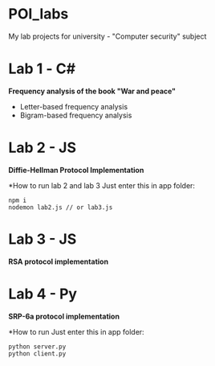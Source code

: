 # POI_labs
My lab projects for university - "Computer security" subject

# Lab 1 - С#
**Frequency analysis of the book "War and peace"**
* Letter-based frequency analysis
* Bigram-based frequency analysis 


# Lab 2 - JS
**Diffie-Hellman Protocol Implementation**

*How to run lab 2 and lab 3
Just enter this in app folder:
```
npm i
nodemon lab2.js // or lab3.js
```

# Lab 3 - JS
**RSA protocol implementation**


# Lab 4 - Py
**SRP-6a protocol implementation**
   
*How to run
Just enter this in app folder:
```
python server.py
python client.py
```
